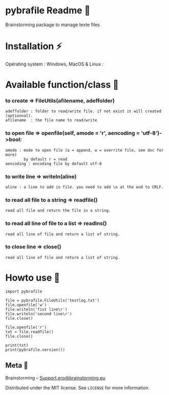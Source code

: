 # pybrafile Readme 📜
Brainstorming package to manage texte files

# Installation ⚡
Opérating system :  Windows, MacOS & Linux :

# Available function/class 📑
### to create => FileUtils(afilename, adeffolder)
    adeffolder : folder to read/write file. if not exist it will created (optionnal).
    afilename  : the file name to read/write
### to open file => openfile(self, amode = 'r', aencoding = 'utf-8')->bool:
    amode : mode to open file (a = append, w = overrite file, see doc for more) 
            by default r = read
    aencoding : encoding file by default utf-8
### to write line => writeln(aline)
    aline : a line to add in file. you need to add \n at the end to CRLF.
### to read all file to a string => readfile()
    read all file and return the file in a string.
### to read all line of file to a list => readlns()
    read all line of file and return a list of string.
### to close line => close()
    read all line of file and return a list of string.

# Howto use 📰
    import pybrafile

    file = pybrafile.FileUtils('testlog.txt')
    file.openfile('w')
    file.writeln('fist line\r')
    file.writeln('second line\r')
    file.close()

    file.openfile('r')
    txt = file.readfile()
    file.close()

    print(txt)
    print(pybrafile.version())

## Meta 💬
Brainstorming – Support.erp@brainstorming.eu

Distributed under the MIT license. See ``LICENSE`` for more information.